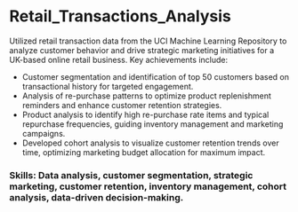 # Retail_Transactions_Analysis
Utilized retail transaction data from the UCI Machine Learning Repository to analyze customer behavior and drive strategic marketing initiatives for a UK-based online retail business. Key achievements include:

* Customer segmentation and identification of top 50 customers based on transactional history for targeted engagement.
* Analysis of re-purchase patterns to optimize product replenishment reminders and enhance customer retention strategies.
* Product analysis to identify high re-purchase rate items and typical repurchase frequencies, guiding inventory management and marketing campaigns.
* Developed cohort analysis to visualize customer retention trends over time, optimizing marketing budget allocation for maximum impact.
### Skills: Data analysis, customer segmentation, strategic marketing, customer retention, inventory management, cohort analysis, data-driven decision-making.
